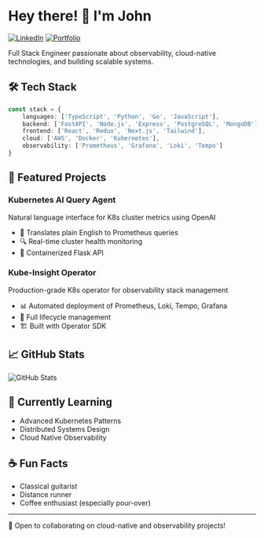 
# Hey there! 👋 I'm John

[![LinkedIn](https://img.shields.io/badge/LinkedIn-0077B5?style=flat&logo=linkedin&logoColor=white)](https://linkedin.com/in/john-wroge/)
[![Portfolio](https://img.shields.io/badge/Portfolio-000000?style=flat&logo=About.me&logoColor=white)](https://johnwroge.dev)

Full Stack Engineer passionate about observability, cloud-native technologies, and building scalable systems.

## 🛠️ Tech Stack

```typescript
const stack = {
    languages: ['TypeScript', 'Python', 'Go', 'JavaScript'],
    backend: ['FastAPI', 'Node.js', 'Express', 'PostgreSQL', 'MongoDB'],
    frontend: ['React', 'Redux', 'Next.js', 'Tailwind'],
    cloud: ['AWS', 'Docker', 'Kubernetes'],
    observability: ['Prometheus', 'Grafana', 'Loki', 'Tempo']
}
```

## 🔭 Featured Projects

### Kubernetes AI Query Agent
Natural language interface for K8s cluster metrics using OpenAI
- 🤖 Translates plain English to Prometheus queries
- 🔍 Real-time cluster health monitoring
- 🐳 Containerized Flask API

### Kube-Insight Operator
Production-grade K8s operator for observability stack management
- 📊 Automated deployment of Prometheus, Loki, Tempo, Grafana
- 🔄 Full lifecycle management
- 🏗️ Built with Operator SDK

## 📈 GitHub Stats

![GitHub Stats](https://github-readme-stats.vercel.app/api?username=johnwroge&show_icons=true&theme=dark)

## 🌱 Currently Learning
- Advanced Kubernetes Patterns
- Distributed Systems Design
- Cloud Native Observability

## ☕ Fun Facts
- Classical guitarist
- Distance runner
- Coffee enthusiast (especially pour-over)

---
💬 Open to collaborating on cloud-native and observability projects!
